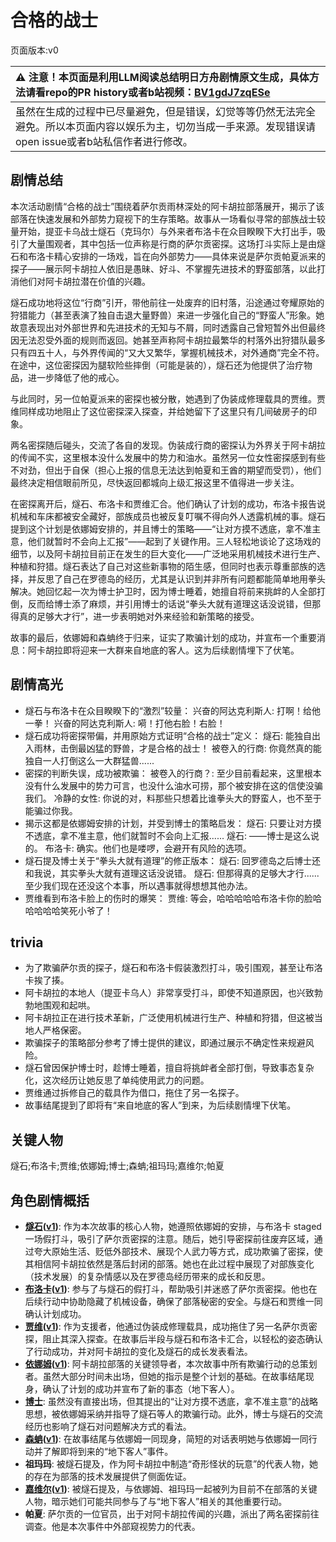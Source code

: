 # 合格的战士
页面版本:v0
 

| :warning: 注意！本页面是利用LLM阅读总结明日方舟剧情原文生成，具体方法请看repo的PR history或者b站视频：[BV1gdJ7zqESe](https://www.bilibili.com/video/BV1gdJ7zqESe/)         |
|:----------------------------|
| 虽然在生成的过程中已尽量避免，但是错误，幻觉等等仍然无法完全避免。所以本页面内容以娱乐为主，切勿当成一手来源。发现错误请open issue或者b站私信作者进行修改。|



## 剧情总结
本次活动剧情“合格的战士”围绕着萨尔贡雨林深处的阿卡胡拉部落展开，揭示了该部落在快速发展和外部势力窥视下的生存策略。故事从一场看似寻常的部族战士较量开始，提亚卡乌战士燧石（克玛尔）与外来者布洛卡在众目睽睽下大打出手，吸引了大量围观者，其中包括一位声称是行商的萨尔贡密探。这场打斗实际上是由燧石和布洛卡精心安排的一场戏，旨在向外部势力——具体来说是萨尔贡帕夏派来的探子——展示阿卡胡拉人依旧是愚昧、好斗、不掌握先进技术的野蛮部落，以此打消他们对阿卡胡拉潜在价值的兴趣。

燧石成功地将这位“行商”引开，带他前往一处废弃的旧村落，沿途通过夸耀原始的狩猎能力（甚至表演了独自击退大量野兽）来进一步强化自己的“野蛮人”形象。她故意表现出对外部世界和先进技术的无知与不屑，同时透露自己曾短暂外出但最终因无法忍受外面的规则而返回。她甚至声称阿卡胡拉最繁华的村落外出狩猎队最多只有四五十人，与外界传闻的“又大又繁华，掌握机械技术，对外通商”完全不符。在途中，这位密探因为腿软险些摔倒（可能是装的），燧石还为他提供了治疗物品，进一步降低了他的戒心。

与此同时，另一位帕夏派来的密探也被分散，她遇到了伪装成修理载具的贾维。贾维同样成功地阻止了这位密探深入探查，并给她留下了这里只有几间破房子的印象。

两名密探随后碰头，交流了各自的发现。伪装成行商的密探认为外界关于阿卡胡拉的传闻不实，这里根本没什么发展中的势力和油水。虽然另一位女性密探感到有些不对劲，但出于自保（担心上报的信息无法达到帕夏和王酋的期望而受罚），他们最终决定相信眼前所见，尽快返回都城向上级汇报这里不值得进一步关注。

在密探离开后，燧石、布洛卡和贾维汇合。他们确认了计划的成功，布洛卡报告说机械和车床都被安全藏好，部族成员也被反复叮嘱不得向外人透露机械的事。燧石提到这个计划是依娜姆安排的，并且博士的策略——“让对方摸不透底，拿不准主意，他们就暂时不会向上汇报”——起到了关键作用。三人轻松地谈论了这场戏的细节，以及阿卡胡拉目前正在发生的巨大变化——广泛地采用机械技术进行生产、种植和狩猎。燧石表达了自己对这些新事物的陌生感，但同时也表示尊重部族的选择，并反思了自己在罗德岛的经历，尤其是认识到并非所有问题都能简单地用拳头解决。她回忆起一次为博士护卫时，因为博士睡着，她擅自将前来挑衅的人全部打倒，反而给博士添了麻烦，并引用博士的话说“拳头大就有道理这话没说错，但那得真的足够大才行”，进一步表明她对外来经验和新策略的接受。

故事的最后，依娜姆和森蚺终于归来，证实了欺骗计划的成功，并宣布一个重要消息：阿卡胡拉即将迎来一大群来自地底的客人。这为后续剧情埋下了伏笔。
## 剧情高光
- 燧石与布洛卡在众目睽睽下的“激烈”较量：
  兴奋的阿达克利斯人: 打啊！给他一拳！
  兴奋的阿达克利斯人: 嗬！打他右脸！右脸！
- 燧石成功将密探带偏，并用原始方式证明“合格的战士”定义：
  燧石: 能独自出入雨林，击倒最凶猛的野兽，才是合格的战士！
  被卷入的行商: 你竟然真的能独自一人打倒这么一大群猛兽......
- 密探的判断失误，成功被欺骗：
  被卷入的行商？: 至少目前看起来，这里根本没有什么发展中的势力可言，也没什么油水可捞，那个被安排在这的信使没骗我们。
  冷静的女性: 你说的对，料那些只想着比谁拳头大的野蛮人，也不至于能骗过你我。
- 揭示这都是依娜姆安排的计划，并受到博士的策略启发：
  燧石: 只要让对方摸不透底，拿不准主意，他们就暂时不会向上汇报......
  燧石: ——博士是这么说的。
  布洛卡: 确实。他们也是喽啰，会避开有风险的选项。
- 燧石提及博士关于“拳头大就有道理”的修正版本：
  燧石: 回罗德岛之后博士还和我说，其实拳头大就有道理这话没说错。
  燧石: 但那得真的足够大才行......至少我们现在还没这个本事，所以遇事就得想想其他办法。
- 贾维看到布洛卡脸上的伤时的爆笑：
  贾维: 等会，哈哈哈哈哈布洛卡你的脸哈哈哈哈哈笑死小爷了！
## trivia
- 为了欺骗萨尔贡的探子，燧石和布洛卡假装激烈打斗，吸引围观，甚至让布洛卡挨了揍。
- 阿卡胡拉的本地人（提亚卡乌人）非常享受打斗，即使不知道原因，也兴致勃勃地围观和起哄。
- 阿卡胡拉正在进行技术革新，广泛使用机械进行生产、种植和狩猎，但这被当地人严格保密。
- 欺骗探子的策略部分参考了博士提供的建议，即通过展示不确定性来规避风险。
- 燧石曾因保护博士时，趁博士睡着，擅自将挑衅者全部打倒，导致事态复杂化，这次经历让她反思了单纯使用武力的问题。
- 贾维通过拆修自己的载具作为借口，拖住了另一名探子。
- 故事结尾提到了即将有“来自地底的客人”到来，为后续剧情埋下伏笔。
## 关键人物
燧石;布洛卡;贾维;依娜姆;博士;森蚺;祖玛玛;嘉维尔;帕夏
## 角色剧情概括
-   **[燧石](../char_v3/char_415_flint.md)([v1](../chars/char_415_flint.md))**: 作为本次故事的核心人物，她遵照依娜姆的安排，与布洛卡 staged 一场假打斗，吸引了萨尔贡密探的注意。随后，她引导密探前往废弃区域，通过夸大原始生活、贬低外部技术、展现个人武力等方式，成功欺骗了密探，使其相信阿卡胡拉依然是落后封闭的部落。她也在此过程中展现了对部族变化（技术发展）的复杂情感以及在罗德岛经历带来的成长和反思。
-   **[布洛卡](../char_v3/char_356_broca.md)([v1](../chars/char_356_broca.md))**: 参与了与燧石的假打斗，帮助吸引并迷惑了萨尔贡密探。他也在后续行动中协助隐藏了机械设备，确保了部落秘密的安全。与燧石和贾维一同确认计划成功。
-   **[贾维](../char_v3/char_349_chiave.md)([v1](../chars/char_349_chiave.md))**: 作为支援者，他通过伪装成修理载具，成功拖住了另一名萨尔贡密探，阻止其深入探查。在故事后半段与燧石和布洛卡汇合，以轻松的姿态确认了行动成功，并对阿卡胡拉的变化及燧石的成长发表看法。
-   **[依娜姆](../char_v3/extended_char_yi_na_mu.md)([v1](../chars/extended_char_yi_na_mu.md))**: 阿卡胡拉部落的关键领导者，本次故事中所有欺骗行动的总策划者。虽然大部分时间未出场，但她的指示是整个计划的基础。在故事结尾现身，确认了计划的成功并宣布了新的事态（地下客人）。
-   **[博士](../char_v3/extended_char_bo_shi.md)**: 虽然没有直接出场，但其提出的“让对方摸不透底，拿不准主意”的战略思想，被依娜姆采纳并指导了燧石等人的欺骗行动。此外，博士与燧石的交流经历也影响了燧石对问题解决方式的看法。
-   **[森蚺](../char_v3/char_416_zumama.md)([v1](../chars/char_416_zumama.md))**: 在故事结尾与依娜姆一同现身，简短的对话表明她与依娜姆一同行动并了解即将到来的“地下客人”事件。
-   **祖玛玛**: 被燧石提及，作为阿卡胡拉中制造“奇形怪状的玩意”的代表人物，她的存在为部落的技术发展提供了侧面佐证。
-   **[嘉维尔](../char_v3/char_187_ccheal.md)([v1](../chars/char_187_ccheal.md))**: 被燧石提及，与依娜姆、祖玛玛一起被列为目前不在部落的关键人物，暗示她们可能共同参与了与“地下客人”相关的其他重要行动。
-   **帕夏**: 萨尔贡的一位官员，出于对阿卡胡拉传闻的兴趣，派出了两名密探前往调查。他是本次事件中外部窥视势力的代表。